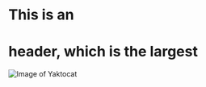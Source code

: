  # This is an <h1> header, which is the largest
![Image of Yaktocat](https://octodex.github.com/images/yaktocat.png)

